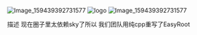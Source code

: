 ![Image_159439392731577](https://github.com/user-attachments/assets/12b6dd2d-0823-4b50-a3d5-5d173b12b37a)
![logo](https://github.com/user-attachments/assets/28102d8f-7137-4b21-869a-95c5c70e0c30)
![Image_159439392731577](https://github.com/user-attachments/assets/52298acf-2cb5-45fc-b0e0-c2fb1e70d52f)

描述
现在圈子里太依赖sky了所以
我们团队用纯cpp重写了EasyRoot
